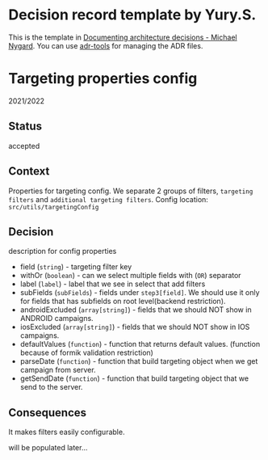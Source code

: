 # Decision record template by Yury.S.

This is the template in [Documenting architecture decisions - Michael Nygard](http://thinkrelevance.com/blog/2011/11/15/documenting-architecture-decisions).
You can use [adr-tools](https://github.com/npryce/adr-tools) for managing the ADR files.

# Targeting properties config
2021/2022

## Status

accepted

## Context

Properties for targeting config. We separate 2 groups of filters, `targeting filters` and `additional targeting filters`.
Config location:
`src/utils/targetingConfig`
## Decision

description for config properties
- field (`string`) - targeting filter key
- withOr (`boolean`) - can we select multiple fields with (`OR`) separator
- label (`label`) - label that we see in select that add filters
- subFields (`subFields`) - fields under `step3[field]`. We should use it only for fields that has subfields on root level(backend restriction).
- androidExcluded (`array[string]`) - fields that we should NOT show in ANDROID campaigns.
- iosExcluded (`array[string]`) - fields that we should NOT show in IOS campaigns.
- defaultValues (`function`) - function that returns default values. (function because of formik validation restriction)
- parseDate (`function`) - function that build targeting object when we get campaign from server.
- getSendDate (`function`) - function that build targeting object that we send to the server.

## Consequences
It makes filters easily configurable.

will be populated later...